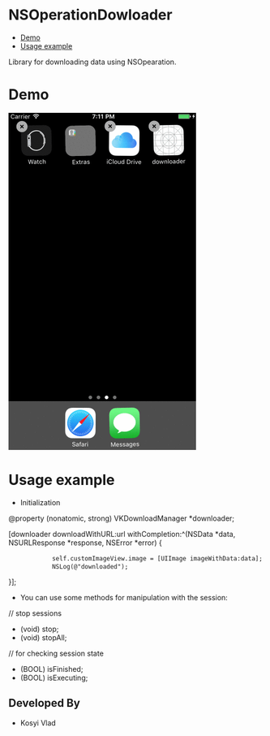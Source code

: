 # NSOperationDowloader

* [Demo](#demo)
* [Usage example](#usage-example)

Library for downloading data using NSOpearation. 

# Demo

![](https://github.com/vlaskos/NSOperation_Dowloader/blob/master/example.gif)

# Usage example

- Initialization 

@property (nonatomic, strong) VKDownloadManager *downloader;

[downloader downloadWithURL:url
            withCompletion:^(NSData *data, NSURLResponse *response, NSError *error) {
            
                self.customImageView.image = [UIImage imageWithData:data];
                NSLog(@"downloaded");
}];

- You can use some methods for manipulation with the session: 

// stop sessions
- (void) stop;
- (void) stopAll; 

// for checking session state
- (BOOL) isFinished; 
- (BOOL) isExecuting;

Developed By
------------
* Kosyi Vlad
